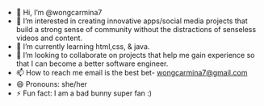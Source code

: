 - 👋 Hi, I’m @wongcarmina7
- 👀 I’m interested in creating innovative apps/social media projects that build a strong sense of community without the distractions of senseless videos and content.
- 🌱 I’m currently learning html,css, & java.
- 💞️ I’m looking to collaborate on projects that help me gain experience so that I can become a better software engineer.
- 📫 How to reach me email is the best bet- wongcarmina7@gmail.com
- 😄 Pronouns: she/her
- ⚡ Fun fact: I am a bad bunny super fan :) 

<!---
wongcarmina7/wongcarmina7 is a ✨ special ✨ repository because its `README.md` (this file) appears on your GitHub profile.
You can click the Preview link to take a look at your changes.
--->
